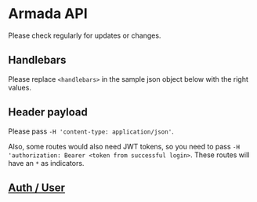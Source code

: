 # Armada API
Please check regularly for updates or changes.

## Handlebars
Please replace `<handlebars>` in the sample json object below with the right values.

## Header payload
Please pass `-H 'content-type: application/json'`.

Also, some routes would also need JWT tokens, so you need to pass `-H 'authorization: Bearer <token from successful login>`.
These routes will have an `*` as indicators.

## [Auth / User](docs/USERS.md)

